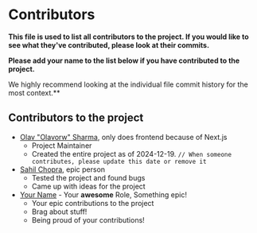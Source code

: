# Contributors

**This file is used to list all contributors to the project. If you would like to see what they've contributed, please look at their commits.**

**Please add your name to the list below if you have contributed to the project.**

We highly recommend looking at the individual file commit history for the most context.**

## Contributors to the project

- [Olav "Olavorw" Sharma]("https://github.com/olavorw"), only does frontend because of Next.js
    - Project Maintainer
    - Created the entire project as of 2024-12-19. `// When someone contributes, please update this date or remove it`
- [Sahil Chopra]("https://github.com/aunncodes"), epic person
    - Tested the project and found bugs
    - Came up with ideas for the project
- [Your Name]() - Your **awesome** Role, Something epic!
    - Your epic contributions to the project
    - Brag about stuff!
    - Being proud of your contributions!